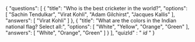 {
    "questions": [
        {
            "title": "Who is the best cricketer in the world?",
            "options": [
                "Sachin Tendulkar",
                "Virat Kohli",
                "Adam Gilchirst",
                "Jacques Kallis"
            ],
            "answers": [
                "Virat Kohli"
            ]
        },
         {
            "title": "What are the colors in the Indian national flag? Select all:",
            "options": [
                "White",
                "Yellow",
                "Orange",
                "Green"
            ],
            "answers": [
                "White",
                "Orange",
                "Green"
            ]
        }
    ],
    "quizId" : " *id* " 
}